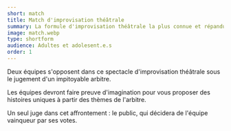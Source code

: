 ```yaml
---
short: match
title: Match d'improvisation théâtrale
summary: La formule d'improvisation théâtrale la plus connue et répandue
image: match.webp
type: shortform
audience: Adultes et adolesent.e.s
order: 1
---
```


Deux équipes s'opposent dans ce spectacle d'improvisation théâtrale sous le jugement d'un impitoyable arbitre.

Les équipes devront faire preuve d'imagination pour vous proposer des histoires uniques à partir des thèmes de l'arbitre.

Un seul juge dans cet affrontement : le public, qui décidera de l'équipe vainqueur par ses votes.